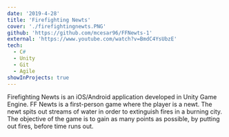 ```yaml
---
date: '2019-4-28'
title: 'Firefighting Newts'
cover: './firefightingnewts.PNG'
github: 'https://github.com/mcesar96/FFNewts-1'
external: 'https://www.youtube.com/watch?v=BmdC4YsUbzE'
tech:
  - C#
  - Unity
  - Git
  - Agile
showInProjects: true
---
```


Firefighting Newts is an iOS/Android application developed in Unity Game Engine. FF Newts is a first-person game where the player is a newt. The newt spits out streams of water in order to extinguish fires in a burning city. The objective of the game is to gain as many points as possible, by putting out fires, before time runs out.
